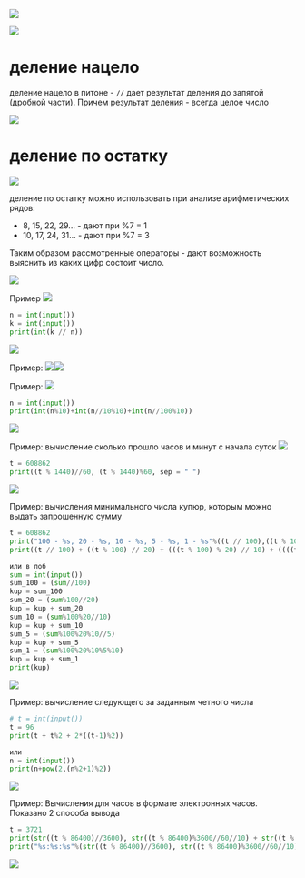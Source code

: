![](../_pictures/image_20250330213311.png)

![](../_pictures/image_20250402111742.png)
# деление нацело 
деление нацело в питоне - ``` // ``` дает результат деления до запятой (дробной части). Причем результат деления - всегда целое число

![](../_pictures/image_20250402111501.png)

# деление по остатку 
![](../_pictures/image_20250402111654.png)

деление по остатку можно использовать при анализе арифметических рядов:
- 8, 15, 22, 29... - дают при %7 = 1
- 10, 17, 24, 31... - дают при %7 = 3

Таким образом рассмотренные операторы - дают возможность выяснить из каких цифр состоит число.

![](../_pictures/image_20250403211010.png)


Пример
![](../_pictures/image_20250403212117.png)
```python
n = int(input())
k = int(input())
print(int(k // n))
```

![](../_pictures/image_20250403212247.png)

Пример: 
![](../_pictures/image_20250403214013.png)![](../_pictures/image_20250403214032.png)

Пример:
![](../_pictures/image_20250403214533.png)
```python
n = int(input())
print(int(n%10)+int(n//10%10)+int(n//100%10))
```

![](../_pictures/image_20250403215149.png)

Пример: вычисление сколько прошло часов и минут с начала суток
![](../_pictures/image_20250403220512.png)

```python
t = 608862  
print((t % 1440)//60, (t % 1440)%60, sep = " ")
```

![](../_pictures/image_20250403220739.png)

Пример: вычисления минимального числа купюр, которым можно выдать запрошенную сумму
```python
t = 608862  
print("100 - %s, 20 - %s, 10 - %s, 5 - %s, 1 - %s"%((t // 100),((t % 100) // 20),(((t % 100) % 20) // 10),((((t % 100) % 20) % 10) // 5),(((((t % 100) % 20) % 10) % 5) // 1)))  
print((t // 100) + ((t % 100) // 20) + (((t % 100) % 20) // 10) + ((((t % 100) % 20) % 10) // 5) + (((((t % 100) % 20) % 10) % 5) // 1))

или в лоб
sum = int(input())
sum_100 = (sum//100)
kup = sum_100
sum_20 = (sum%100//20)
kup = kup + sum_20
sum_10 = (sum%100%20//10)
kup = kup + sum_10
sum_5 = (sum%100%20%10//5)
kup = kup + sum_5
sum_1 = (sum%100%20%10%5%10)
kup = kup + sum_1
print(kup)
```

![](../_pictures/image_20250403221923.png)

Пример: вычисление следующего за заданным четного числа
```python
# t = int(input())  
t = 96  
print(t + t%2 + 2*((t-1)%2))

или
n = int(input())
print(n+pow(2,(n%2+1)%2))
```

![](../_pictures/image_20250403223952.png)

Пример: Вычисления для часов в формате электронных часов. Показано 2 способа вывода
```python
t = 3721  
print(str((t % 86400)//3600), str((t % 86400)%3600//60//10) + str((t % 86400)%3600//60%10), str((t % 86400)%3600%60//10) + str((t % 86400)%3600%60%10), sep = ":")  
print("%s:%s:%s"%(str((t % 86400)//3600), str((t % 86400)%3600//60//10) + str((t % 86400)%3600//60%10), str((t % 86400)%3600%60//10) + str((t % 86400)%3600%60%10)))
```

![](../_pictures/image_20250403233718.png)
